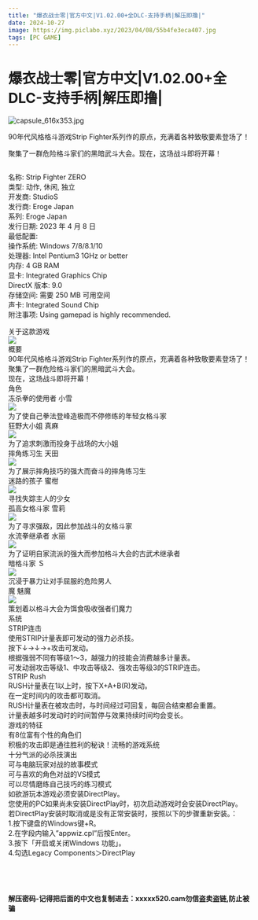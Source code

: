 ```yaml
---
title: "爆衣战士零|官方中文|V1.02.00+全DLC-支持手柄|解压即撸|"
date: 2024-10-27
image: https://img.piclabo.xyz/2023/04/08/55b4fe3eca407.jpg
tags: [PC GAME]
---
```


# 爆衣战士零|官方中文|V1.02.00+全DLC-支持手柄|解压即撸|

<p><img alt="capsule_616x353.jpg" src="https://img.piclabo.xyz/2023/04/08/55b4fe3eca407.jpg" title="capsule_616x353.jpg"/></p>
<p>90年代风格格斗游戏Strip Fighter系列作的原点，充满着各种致敬要素登场了！</p>
<p>聚集了一群危险格斗家们的黑暗武斗大会。现在，这场战斗即将开幕！</p>
<p><img alt="" src="https://shared.cdn.queniuqe.com/store_item_assets/steam/apps/2249070/header.jpg?t=1679591637"/></p>
<p>名称: Strip Fighter ZERO<br/>
类型: 动作, 休闲, 独立<br/>
开发商: StudioS<br/>
发行商: Eroge Japan<br/>
系列: Eroge Japan<br/>
发行日期: 2023 年 4 月 8 日<br/>
最低配置:<br/>
操作系统: Windows 7/8/8.1/10<br/>
处理器: Intel Pentium3 1GHz or better<br/>
内存: 4 GB RAM<br/>
显卡: Integrated Graphics Chip<br/>
DirectX 版本: 9.0<br/>
存储空间: 需要 250 MB 可用空间<br/>
声卡: Integrated Sound Chip<br/>
附注事项: Using gamepad is highly recommended.</p>
<p>关于这款游戏<br/>
<img src="https://shared.cdn.queniuqe.com/store_item_assets/steam/apps/2249070/extras/Header.gif?t=1679591637"/><br/>
概要<br/>
90年代风格格斗游戏Strip Fighter系列作的原点，充满着各种致敬要素登场了！<br/>
聚集了一群危险格斗家们的黑暗武斗大会。<br/>
现在，这场战斗即将开幕！<br/>
角色<br/>
冻杀拳的使用者 小雪<br/>
<img src="https://shared.cdn.queniuqe.com/store_item_assets/steam/apps/2249070/extras/%E3%83%A6%E3%82%AD.png?t=1679591637"/><br/>
为了使自己拳法登峰造极而不停修练的年轻女格斗家<br/>
狂野大小姐 真麻<br/>
<img src="https://shared.cdn.queniuqe.com/store_item_assets/steam/apps/2249070/extras/%E7%9C%9F%E9%BA%BB.png?t=1679591637"/><br/>
为了追求刺激而投身于战场的大小姐<br/>
摔角练习生 天田<br/>
<img src="https://shared.cdn.queniuqe.com/store_item_assets/steam/apps/2249070/extras/%E5%A4%A9%E7%94%B0.png?t=1679591637"/><br/>
为了展示摔角技巧的强大而奋斗的摔角练习生<br/>
迷路的孩子 蜜柑<br/>
<img src="https://shared.cdn.queniuqe.com/store_item_assets/steam/apps/2249070/extras/%E3%81%BF%E3%81%8B%E3%82%93.png?t=1679591637"/><br/>
寻找失踪主人的少女<br/>
孤高女格斗家 雪莉<br/>
<img src="https://shared.cdn.queniuqe.com/store_item_assets/steam/apps/2249070/extras/%E3%82%B7%E3%82%A7%E3%83%AA%E3%83%BC.png?t=1679591637"/><br/>
为了寻求强敌，因此参加战斗的女格斗家<br/>
水流拳继承者 水丽<br/>
<img src="https://shared.cdn.queniuqe.com/store_item_assets/steam/apps/2249070/extras/%E6%B0%B4%E9%BA%97.png?t=1679591637"/><br/>
为了证明自家流派的强大而参加格斗大会的古武术继承者<br/>
暗格斗家 Ｓ<br/>
<img src="https://shared.cdn.queniuqe.com/store_item_assets/steam/apps/2249070/extras/S.png?t=1679591637"/><br/>
沉浸于暴力让对手屈服的危险男人<br/>
魔 魅魔<br/>
<img src="https://shared.cdn.queniuqe.com/store_item_assets/steam/apps/2249070/extras/%E3%82%B5%E3%82%AD%E3%83%A5%E3%83%90%E3%82%B9.png?t=1679591637"/><br/>
策划着以格斗大会为饵食吸收强者们魔力<br/>
系统<br/>
STRIP连击<br/>
使用STRIP计量表即可发动的强力必杀技。<br/>
按下↓→↓→+攻击可发动。<br/>
根据强弱不同有等级1～3，越强力的技能会消费越多计量表。<br/>
可发动弱攻击等级1、中攻击等级2、强攻击等级3的STRIP连击。<br/>
STRIP Rush<br/>
RUSH计量表在1以上时，按下X+A+B(R)发动。<br/>
在一定时间内的攻击都可取消。<br/>
RUSH计量表在被攻击时，与时间经过可回复，每回合结束都会重置。<br/>
计量表越多时发动时的时间暂停与效果持续时间均会变长。<br/>
游戏的特征<br/>
有8位富有个性的角色们<br/>
积极的攻击即是通往胜利的秘诀！流畅的游戏系统<br/>
十分气派的必杀技演出<br/>
可与电脑玩家对战的故事模式<br/>
可与喜欢的角色对战的VS模式<br/>
可以尽情磨练自己技巧的练习模式<br/>
如欲游玩本游戏必须安装DirectPlay。<br/>
您使用的PC如果尚未安装DirectPlay时，初次启动游戏时会安装DirectPlay。<br/>
若DirectPlay安装时取消或是没有正常安装时，按照以下的步骤重新安装。：<br/>
1.按下键盘的Windows键+R。<br/>
2.在字段内输入”appwiz.cpl”后按Enter。<br/>
3.按下「开启或关闭Windows 功能」。<br/>
4.勾选Legacy Components＞DirectPlay</p>
<p><img alt="" src="https://shared.cdn.queniuqe.com/store_item_assets/steam/apps/2249070/ss_e8b5bc4946f2840e609edab6249af819b0c74154.1920x1080.jpg?t=1679591637"/><br/>
<img alt="" src="https://shared.cdn.queniuqe.com/store_item_assets/steam/apps/2249070/ss_6030f388332829cf17a330459895bcf5d85b4868.1920x1080.jpg?t=1679591637"/><br/>
<img alt="" src="https://shared.cdn.queniuqe.com/store_item_assets/steam/apps/2249070/ss_08bd2a5c7671c73e530fe508782fb4321cfccae6.1920x1080.jpg?t=1679591637"/><br/>
<img alt="" src="https://shared.cdn.queniuqe.com/store_item_assets/steam/apps/2249070/ss_007b5172c606833c6e670c525f345b7d5bff5be8.1920x1080.jpg?t=1679591637"/><br/>
<img alt="" src="https://shared.cdn.queniuqe.com/store_item_assets/steam/apps/2249070/ss_e55094ed33e3ca17cd150a6645663da8ea173812.1920x1080.jpg?t=1679591637"/></p>
<p><img alt="" src="https://shared.cdn.queniuqe.com/store_item_assets/steam/apps/2249070/ss_9c0b169a96b63cf2e2cf9ca0f8e20e41fac50593.1920x1080.jpg?t=1679591637"/></p>
<p> </p>
<p><strong>解压密码-记得把后面的中文也复制进去：xxxxx520.cam勿信盗卖盗链,防止被骗</strong></p>
<p><strong></strong></p>
<p><strong></strong></p>
